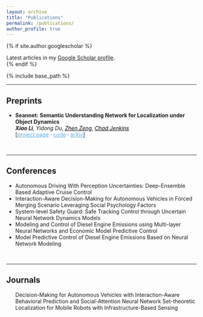```yaml
---
layout: archive
title: "Publications"
permalink: /publications/
author_profile: true
---
```


{% if site.author.googlescholar %}
  <div class="wordwrap">Latest articles in my <a href="{{site.author.googlescholar}}"> Google Scholar profile</a>.</div>
{% endif %}

{% include base_path %}
<!-- ============================================================================ -->
<!-- ============================================================================ -->
<hr /> <h2>Preprints</h2> 
<!-- ============================================================================ -->
<ul>
  <li>
    <b>Seannet: Semantic Understanding Network for Localization under Object Dynamics<br/>
    </b>
    <i><b>Xiao Li</b>,  
    Yidong Du</i>, 
    <a href="https://www.zhenzeng.org/" target="_blank" style="color:#000000;"><i>Zhen Zeng</i></a>, 
    <a href="https://ocj.name/" target="_blank" style="color:#000000;"><i>Chad Jenkins</i></a> 
    <br/>
    [<a href="https://xiaolisean.github.io/publication/2021-10-05-ArXivSeanNet" target="_blank" style="color:#5DADE2;">project page</a>
    &middot
    <a href="https://github.com/XiaoLiSean/Cognitive-Map/tree/CoRL2021" target="_blank" style="color:#5DADE2;">code</a>
    &middot
    <a href="https://arxiv.org/abs/2110.02276" target="_blank" style="color:#5DADE2;">arXiv</a>]
  </li>
</ul>  
<!-- ============================================================================ -->
<br/> 
<!-- ============================================================================ -->
<!-- ============================================================================ -->
<hr /> <h2>Conferences</h2> 
<!-- ============================================================================ -->
<ul>
  <li>
  Autonomous Driving With Perception Uncertainties: Deep-Ensemble Based Adaptive Cruise Control
  </li>
  <!-- ---------------------------------------------------- -->
  <li>
  Interaction-Aware Decision-Making for Autonomous Vehicles in Forced Merging Scenario Leveraging Social Psychology Factors
  </li>
  <!-- ---------------------------------------------------- -->
  <li>
  System-level Safety Guard: Safe Tracking Control through Uncertain Neural Network Dynamics Models
  </li>
  <!-- ---------------------------------------------------- -->
  <li>
  Modeling and Control of Diesel Engine Emissions using Multi-layer Neural Networks and Economic Model Predictive Control
  </li>
  <!-- ---------------------------------------------------- -->
  <li>
  Model Predictive Control of Diesel Engine Emissions Based on Neural Network Modeling
  </li>
</ul>
<!-- ============================================================================ -->
<br/> 
<!-- ============================================================================ -->
<!-- ============================================================================ -->
<hr /> <h2>Journals</h2> 
<!-- ============================================================================ -->
<ul>
  Decision-Making for Autonomous Vehicles with Interaction-Aware Behavioral Prediction and Social-Attention Neural Network
  </li>
  <!-- ---------------------------------------------------- -->
  Set-theoretic Localization for Mobile Robots with Infrastructure-Based Sensing
  </li>
</ul>
<!-- ============================================================================ -->
<br/> 
<!-- ============================================================================ -->
<!-- ============================================================================ -->
